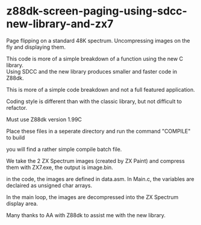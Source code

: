 # z88dk-screen-paging-using-sdcc-new-library-and-zx7
Page flipping on a standard 48K spectrum.  Uncompressing images on the fly and displaying them.

This code is more of a simple breakdown of a function using the new C library.  
Using SDCC and the new library produces smaller and faster code in Z88dk.

This is more of a simple code breakdown and not a full featured application.

Coding style is different than with the classic library, but not difficult to refactor.

Must use Z88dk version 1.99C

Place these files in a seperate directory and run the command "COMPILE" to build

you will find a rather simple compile batch file.

We take the 2 ZX Spectrum images (created by ZX Paint) and compress them with ZX7.exe, the output is image.bin.

in the code, the images are defined in data.asm.  In Main.c, the variables are declaired as unsigned char arrays.

In the main loop, the images are decompressed into the ZX Spectrum display area.

Many thanks to AA with Z88dk to assist me with the new library.
